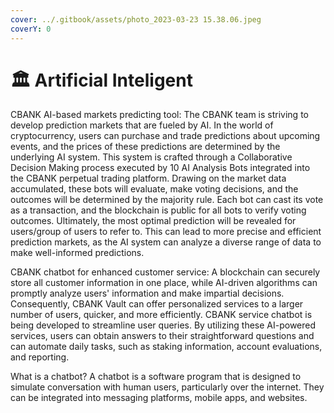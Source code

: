 ```yaml
---
cover: ../.gitbook/assets/photo_2023-03-23 15.38.06.jpeg
coverY: 0
---
```


# 🏛 Artificial Inteligent

CBANK AI-based markets predicting tool: The CBANK team is striving to develop prediction markets that are fueled by AI. In the world of cryptocurrency, users can purchase and trade predictions about upcoming events, and the prices of these predictions are determined by the underlying AI system. This system is crafted through a Collaborative Decision Making process executed by 10 AI Analysis Bots integrated into the CBANK perpetual trading platform. Drawing on the market data accumulated, these bots will evaluate, make voting decisions, and the outcomes will be determined by the majority rule. Each bot can cast its vote as a transaction, and the blockchain is public for all bots to verify voting outcomes. Ultimately, the most optimal prediction will be revealed for users/group of users to refer to. This can lead to more precise and efficient prediction markets, as the AI system can analyze a diverse range of data to make well-informed predictions.

CBANK chatbot for enhanced customer service: A blockchain can securely store all customer information in one place, while AI-driven algorithms can promptly analyze users' information and make impartial decisions. Consequently, CBANK Vault can offer personalized services to a larger number of users, quicker, and more efficiently. CBANK service chatbot is being developed to streamline user queries. By utilizing these AI-powered services, users can obtain answers to their straightforward questions and can automate daily tasks, such as staking information, account evaluations, and reporting.

What is a chatbot? A chatbot is a software program that is designed to simulate conversation with human users, particularly over the internet. They can be integrated into messaging platforms, mobile apps, and websites.
